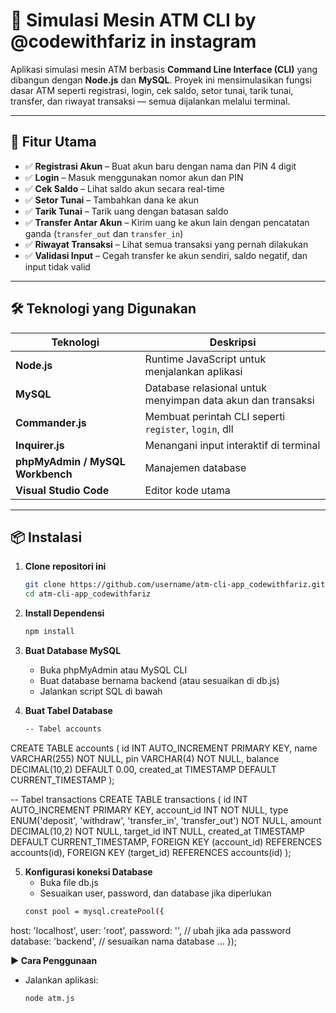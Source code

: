 # 🏧 Simulasi Mesin ATM CLI by @codewithfariz in instagram

Aplikasi simulasi mesin ATM berbasis **Command Line Interface (CLI)** yang dibangun dengan **Node.js** dan **MySQL**. Proyek ini mensimulasikan fungsi dasar ATM seperti registrasi, login, cek saldo, setor tunai, tarik tunai, transfer, dan riwayat transaksi — semua dijalankan melalui terminal.

---

## 📌 Fitur Utama

- ✅ **Registrasi Akun** – Buat akun baru dengan nama dan PIN 4 digit
- ✅ **Login** – Masuk menggunakan nomor akun dan PIN
- ✅ **Cek Saldo** – Lihat saldo akun secara real-time
- ✅ **Setor Tunai** – Tambahkan dana ke akun
- ✅ **Tarik Tunai** – Tarik uang dengan batasan saldo
- ✅ **Transfer Antar Akun** – Kirim uang ke akun lain dengan pencatatan ganda (`transfer_out` dan `transfer_in`)
- ✅ **Riwayat Transaksi** – Lihat semua transaksi yang pernah dilakukan
- ✅ **Validasi Input** – Cegah transfer ke akun sendiri, saldo negatif, dan input tidak valid

---

## 🛠️ Teknologi yang Digunakan

| Teknologi | Deskripsi |
|----------|-----------|
| **Node.js** | Runtime JavaScript untuk menjalankan aplikasi |
| **MySQL** | Database relasional untuk menyimpan data akun dan transaksi |
| **Commander.js** | Membuat perintah CLI seperti `register`, `login`, dll |
| **Inquirer.js** | Menangani input interaktif di terminal |
| **phpMyAdmin / MySQL Workbench** | Manajemen database |
| **Visual Studio Code** | Editor kode utama |

---

## 📦 Instalasi

1. **Clone repositori ini**
   ```bash
   git clone https://github.com/username/atm-cli-app_codewithfariz.git 
   cd atm-cli-app_codewithfariz

2. **Install Dependensi**
   ```bash
   npm install

3. **Buat Database MySQL**
   - Buka phpMyAdmin atau MySQL CLI
   - Buat database bernama backend (atau sesuaikan di db.js)
   - Jalankan script SQL di bawah

4. **Buat Tabel Database**
   ```bash
   -- Tabel accounts
CREATE TABLE accounts (
    id INT AUTO_INCREMENT PRIMARY KEY,
    name VARCHAR(255) NOT NULL,
    pin VARCHAR(4) NOT NULL,
    balance DECIMAL(10,2) DEFAULT 0.00,
    created_at TIMESTAMP DEFAULT CURRENT_TIMESTAMP
);

-- Tabel transactions
CREATE TABLE transactions (
    id INT AUTO_INCREMENT PRIMARY KEY,
    account_id INT NOT NULL,
    type ENUM('deposit', 'withdraw', 'transfer_in', 'transfer_out') NOT NULL,
    amount DECIMAL(10,2) NOT NULL,
    target_id INT NULL,
    created_at TIMESTAMP DEFAULT CURRENT_TIMESTAMP,
    FOREIGN KEY (account_id) REFERENCES accounts(id),
    FOREIGN KEY (target_id) REFERENCES accounts(id)
);

5. **Konfigurasi koneksi Database**
   - Buka file db.js
   - Sesuaikan user, password, dan database jika diperlukan
   ```bash
   const pool = mysql.createPool({
  host: 'localhost',
  user: 'root',
  password: '',        // ubah jika ada password
  database: 'backend', // sesuaikan nama database
  ...
});


**▶️ Cara Penggunaan**
   - Jalankan aplikasi:
     ```bash
     node atm.js
